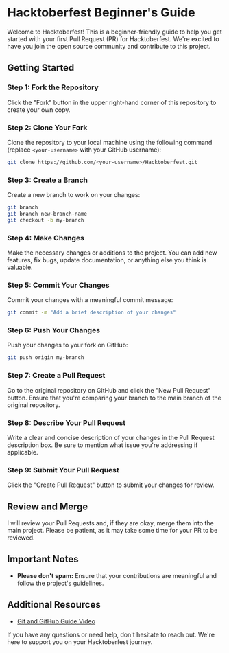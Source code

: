 # Hacktoberfest Beginner's Guide

Welcome to Hacktoberfest! This is a beginner-friendly guide to help you get started with your first Pull Request (PR) for Hacktoberfest. We're excited to have you join the open source community and contribute to this project.

## Getting Started

### Step 1: Fork the Repository

Click the "Fork" button in the upper right-hand corner of this repository to create your own copy.

### Step 2: Clone Your Fork

Clone the repository to your local machine using the following command (replace `<your-username>` with your GitHub username):

```bash
git clone https://github.com/<your-username>/Hacktoberfest.git
```

### Step 3: Create a Branch

Create a new branch to work on your changes:

```bash
git branch
git branch new-branch-name
git checkout -b my-branch
```

### Step 4: Make Changes

Make the necessary changes or additions to the project. You can add new features, fix bugs, update documentation, or anything else you think is valuable.

### Step 5: Commit Your Changes

Commit your changes with a meaningful commit message:

```bash
git commit -m "Add a brief description of your changes"
```

### Step 6: Push Your Changes

Push your changes to your fork on GitHub:

```bash
git push origin my-branch
```

### Step 7: Create a Pull Request

Go to the original repository on GitHub and click the "New Pull Request" button. Ensure that you're comparing your branch to the main branch of the original repository.

### Step 8: Describe Your Pull Request

Write a clear and concise description of your changes in the Pull Request description box. Be sure to mention what issue you're addressing if applicable.

### Step 9: Submit Your Pull Request

Click the "Create Pull Request" button to submit your changes for review.

## Review and Merge

I will review your Pull Requests and, if they are okay, merge them into the main project. Please be patient, as it may take some time for your PR to be reviewed.

## Important Notes

- **Please don't spam:** Ensure that your contributions are meaningful and follow the project's guidelines.

## Additional Resources

- [Git and GitHub Guide Video](https://youtu.be/h-LgFUiK_UM)



If you have any questions or need help, don't hesitate to reach out. We're here to support you on your Hacktoberfest journey.
